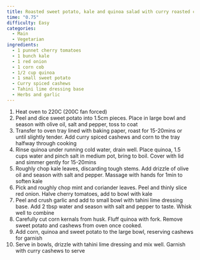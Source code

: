 ```yaml
---
title: Roasted sweet potato, kale and quinoa salad with curry roasted cashews
time: "0.75"
difficulty: Easy
categories:
  - Main
  - Vegetarian
ingredients:
  - 1 punnet cherry tomatoes
  - 1 bunch kale
  - 1 red onion
  - 1 corn cob
  - 1/2 cup quinoa
  - 1 small sweet potato
  - Curry spiced cashews
  - Tahini lime dressing base
  - Herbs and garlic
---
```

1. Heat oven to 220C (200C fan forced)
2. Peel and dice sweet potato into 1.5cm pieces. Place in large bowl and season with olive oil, salt and pepper, toss to coat
3. Transfer to oven tray lined with baking paper, roast for 15-20mins or until slightly tender. Add curry spiced cashews and corn to the tray halfway through cooking
4. Rinse quinoa under running cold water, drain well. Place quinoa, 1.5 cups water and pinch salt in medium pot, bring to boil. Cover with lid and simmer gently for 15-20mins
5. Roughly chop kale leaves, discarding tough stems. Add drizzle of olive oil and season with salt and pepper. Massage with hands for 1min to soften kale
6. Pick and roughly chop mint and coriander leaves. Peel and thinly slice red onion. Halve cherry tomatoes, add to bowl with kale
7. Peel and crush garlic and add to small bowl with tahini lime dressing base. Add 2 tbsp water and season with salt and pepper to taste. Whisk well to combine
8. Carefully cut corn kernals from husk. Fluff quinoa with fork. Remove sweet potato and cashews from oven once cooked.
9. Add corn, quinoa and sweet potato to the large bowl, reserving cashews for garnish
10. Serve in bowls, drizzle with tahini lime dressing and mix well. Garnish with curry cashews to serve